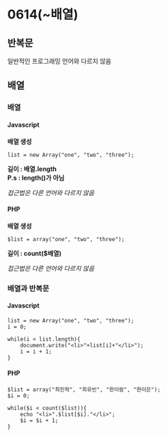 # 0614(~배열)

## 반복문
일반적인 프로그래밍 언어와 다르지 않음  

## 배열

### 배열

#### Javascript

**배열 생성**  

```
list = new Array("one", "two", "three");
```
  
**길이 : 배열.length**  
**P.s : length()가 아님**  
  
*접근법은 다른 언어와 다르지 않음*  

####  PHP

**배열 생성**  

```
$list = array("one", "two", "three");
```

**길이 : count($배열)**  
  
*접근법은 다른 언어와 다르지 않음*  

### 배열과 반복문

#### Javascript

```
list = new Array("one", "two", "three");
i = 0;

while(i < list.length){
    document.write("<li>"+list[i]+"</li>");
    i = i + 1;
}
```

#### PHP

```
$list = array("최진혁", "최유빈", "한이람", "한이은");
$i = 0;

while($i < count($list)){
    echo "<li>".$list[$i]."</li>";
    $i = $i + 1;
}
```